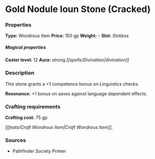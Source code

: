 ﻿---
Title: "Gold Nodule Ioun Stone (Cracked)"
Type: "Wondrous Item"
Price: "150 gp"
Weight: "–"
Slot: "Slotless"
Caster level: "12"
Aura: "strong divination"
Description: |
  "This stone grants a +1 competence bonus on Linguistics checks.
  **Resonance:** +1 bonus on saves against language dependent effects."
Crafting cost: "75 gp"
Sources: "['Pathfinder Society Primer']"
---

# Gold Nodule Ioun Stone (Cracked)

### Properties

**Type:** Wondrous Item **Price:** 150 gp **Weight:** – **Slot:** Slotless

##### Magical properties

**Caster level:** 12 **Aura:** strong _[[spells/Divination|divination]]_

### Description

This stone grants a +1 competence bonus on Linguistics checks.

**Resonance:** +1 bonus on saves against language dependent effects.

### Crafting requirements

**Crafting cost:** 75 gp

_[[feats/Craft Wondrous Item|Craft Wondrous Item]]_,

### Sources

* Pathfinder Society Primer